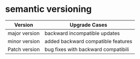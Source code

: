 # semantic versioning

| Version       | Upgrade Cases                       |
| ------------- | ----------------------------------- |
| major version | backward incompatible updates       |
| minor version | added backward compatible features  |
| Patch version | bug fixes with backward compatibili |
